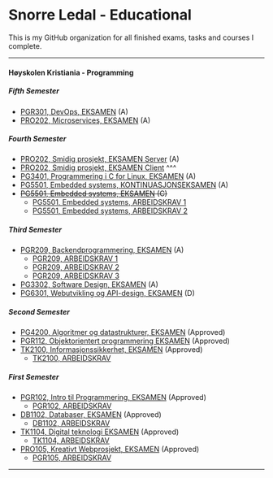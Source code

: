 # Snorre Ledal - Educational

This is my GitHub organization for all finished exams, tasks and courses I complete.

---

#### Høyskolen Kristiania - Programming

##### Fifth Semester
- [PGR301, DevOps, EKSAMEN](https://github.com/Errons1School/PGR301_exam) (A)
- [PRO202, Microservices, EKSAMEN](https://github.com/Errons1School/PG3402_exam) (A)

##### Fourth Semester
- [PRO202, Smidig prosjekt, EKSAMEN Server](https://github.com/Errons1School/pro202_server-exam) (A)
- [PRO202, Smidig prosjekt, EKSAMEN Client](https://github.com/Errons1School/pro202_client-exam) ^^^
- [PG3401, Programmering i C for Linux, EKSAMEN](https://github.com/Errons1School/pg3401-exam) (A)
- [PG5501, Embedded systems, KONTINUASJONSEKSAMEN](https://github.com/Errons1School/pg5501-exam-cont) (A)
- ~~[PG5501, Embedded systems, EKSAMEN](https://github.com/Errons1School/pg5501-exam) (C)~~
    - [PG5501, Embedded systems, ARBEIDSKRAV 1](https://github.com/Errons1School/pg5501-requirement-1)
    - [PG5501, Embedded systems, ARBEIDSKRAV 2](https://github.com/Errons1School/pg5501-requirement-2)


##### Third Semester
- [PGR209, Backendprogrammering, EKSAMEN](https://github.com/Errons1School/pg209-exam) (A)
  - [PGR209, ARBEIDSKRAV 1](https://github.com/Errons1School/pgr209-requirement-1) 
  - [PGR209, ARBEIDSKRAV 2](https://github.com/Errons1School/pgr209-requirement-2) 
  - [PGR209, ARBEIDSKRAV 3](https://github.com/Errons1School/pgr203-requirement-3) 
- [PG3302, Software Design, EKSAMEN](https://github.com/Errons1School/pg3302-exam) (A)
- [PG6301, Webutvikling og API-design, EKSAMEN](https://github.com/Errons1School/pg6301-exam) (D)


##### Second Semester
- [PG4200, Algoritmer og datastrukturer, EKSAMEN](https://github.com/Errons1School/pg4200-exam) (Approved)
- [PGR112, Objektorientert programmering EKSAMEN](https://github.com/Errons1School/pgr112-exam) (Approved)
- [TK2100, Informasjonssikkerhet, EKSAMEN](https://github.com/Errons1School/tk2100-exam) (Approved)
  - [TK2100, ARBEIDSKRAV](https://github.com/Errons1School/tk2100-requirement-1) 


##### First Semester
- [PGR102, Intro til Programmering, EKSAMEN](https://github.com/Errons1School/pgr102-exam) (Approved)
    - [PGR102, ARBEIDSKRAV](https://github.com/Errons1School/pgr102-requirement-1)
- [DB1102, Databaser, EKSAMEN](https://github.com/Errons1School/db1102-exam) (Approved)
    - [DB1102, ARBEIDSKRAV](https://github.com/Errons1School/db102-requirement-1)
- [TK1104, Digital teknologi EKSAMEN](https://github.com/Errons1School/tk1104-exam) (Approved)
    - [TK1104, ARBEIDSKRAV](https://github.com/Errons1School/tk1104-requirement-1)
- [PRO105, Kreativt Webprosjekt, EKSAMEN](https://github.com/Errons1School/pro105-exam) (Approved)
    - [PGR105, ARBEIDSKRAV](https://github.com/Errons1School/pro105-requirement-1)

---
